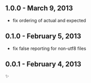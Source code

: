 
1.0.0 - March 9, 2013
---------------------
* fix ordering of actual and expected

0.1.0 - February 5, 2013
------------------------
* fix false reporting for non-utf8 files

0.0.1 - February 4, 2013
------------------------
:sparkles: